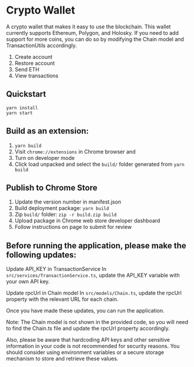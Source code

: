 # Crypto Wallet

A crypto wallet that makes it easy to use the blockchain.
This wallet currently supports Ethereum, Polygon, and Holosky. If you need to add support for more coins, you can do so by modifying the Chain model and TransactionUtils accordingly.

1. Create account
2. Restore account
3. Send ETH
4. View transactions

## Quickstart

```
yarn install
yarn start
```

## Build as an extension:

1. `yarn build`
1. Visit `chrome://extensions` in Chrome browser and 
1. Turn on developer mode
1. Click load unpacked and select the `build/` folder generated from `yarn build`

## Publish to Chrome Store
1. Update the version number in manifest.json
1. Build deployment package: `yarn build`
1. Zip `build/` folder: `zip -r build.zip build`
1. Upload package in Chrome web store developer dashboard
1. Follow instructions on page to submit for review

## Before running the application, please make the following updates:

Update API_KEY in TransactionService
In `src/services/TransactionService.ts`, update the API_KEY variable with your own API key.

Update rpcUrl in Chain model
In `src/models/Chain.ts`, update the rpcUrl property with the relevant URL for each chain.

Once you have made these updates, you can run the application.

Note: The Chain model is not shown in the provided code, so you will need to find the Chain.ts file and update the rpcUrl property accordingly.

Also, please be aware that hardcoding API keys and other sensitive information in your code is not recommended for security reasons. You should consider using environment variables or a secure storage mechanism to store and retrieve these values.
